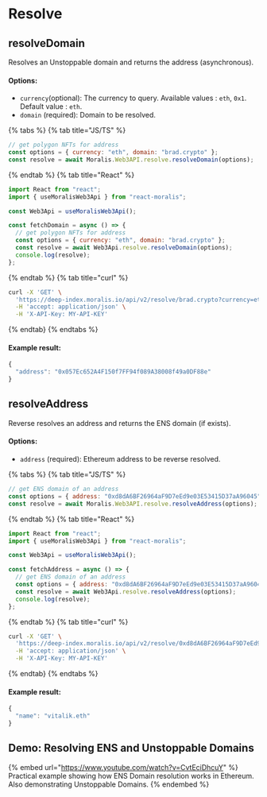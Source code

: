 # Resolve

## resolveDomain

Resolves an Unstoppable domain and returns the address (asynchronous).

#### Options:

- `currency`(optional): The currency to query. Available values : `eth`, `0x1`. Default value : `eth`.
- `domain` (required): Domain to be resolved.

{% tabs %}
{% tab title="JS/TS" %}

```javascript
// get polygon NFTs for address
const options = { currency: "eth", domain: "brad.crypto" };
const resolve = await Moralis.Web3API.resolve.resolveDomain(options);
```

{% endtab %}
{% tab title="React" %}

```javascript
import React from "react";
import { useMoralisWeb3Api } from "react-moralis";

const Web3Api = useMoralisWeb3Api();

const fetchDomain = async () => {
  // get polygon NFTs for address
  const options = { currency: "eth", domain: "brad.crypto" };
  const resolve = await Web3Api.resolve.resolveDomain(options);
  console.log(resolve);
};
```

{% endtab %}
{% tab title="curl" %}

```sh
curl -X 'GET' \
  'https://deep-index.moralis.io/api/v2/resolve/brad.crypto?currency=eth' \
  -H 'accept: application/json' \
  -H 'X-API-Key: MY-API-KEY'
```

{% endtab}
{% endtabs %}

#### Example result:

```javascript
{
  "address": "0x057Ec652A4F150f7FF94f089A38008f49a0DF88e"
}
```

## resolveAddress

Reverse resolves an address and returns the ENS domain (if exists).

#### Options:

- `address` (required): Ethereum address to be reverse resolved.

{% tabs %}
{% tab title="JS/TS" %}

```javascript
// get ENS domain of an address
const options = { address: "0xd8dA6BF26964aF9D7eEd9e03E53415D37aA96045" };
const resolve = await Moralis.Web3API.resolve.resolveAddress(options);
```

{% endtab %}
{% tab title="React" %}

```javascript
import React from "react";
import { useMoralisWeb3Api } from "react-moralis";

const Web3Api = useMoralisWeb3Api();

const fetchAddress = async () => {
  // get ENS domain of an address
  const options = { address: "0xd8dA6BF26964aF9D7eEd9e03E53415D37aA96045" };
  const resolve = await Web3Api.resolve.resolveAddress(options);
  console.log(resolve);
};
```

{% endtab %}
{% tab title="curl" %}

```sh
curl -X 'GET' \
  'https://deep-index.moralis.io/api/v2/resolve/0xd8dA6BF26964aF9D7eEd9e03E53415D37aA96045/reverse' \
  -H 'accept: application/json' \
  -H 'X-API-Key: MY-API-KEY'
```

{% endtab}
{% endtabs %}

#### Example result:

```javascript
{
  "name": "vitalik.eth"
}
```

## Demo: Resolving ENS and Unstoppable Domains

{% embed url="https://www.youtube.com/watch?v=CvtEciDhcuY" %}
Practical example showing how ENS Domain resolution works in Ethereum. Also demonstrating Unstoppable Domains.
{% endembed %}
